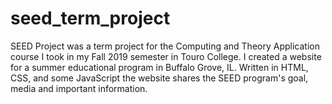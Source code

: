 # seed_term_project 
SEED Project was a term project for the Computing and Theory Application course I took in my Fall 2019 semester in Touro College. 
I created a website for a summer educational program in Buffalo Grove, IL. Written in HTML, CSS, and some JavaScript the website shares the SEED program's goal, media and important information. 
